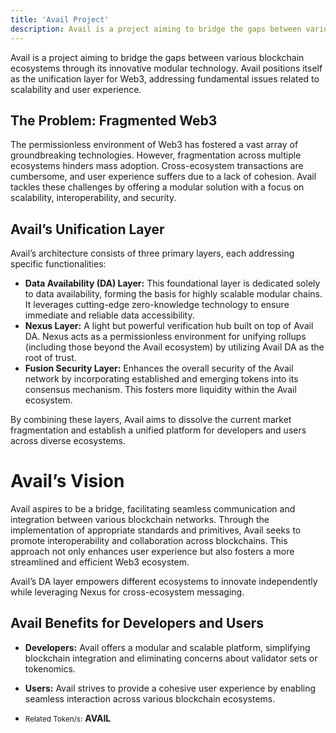 ```yaml
---
title: 'Avail Project'
description: Avail is a project aiming to bridge the gaps between various blockchain ecosystems through its innovative modular technology.
---
```


Avail is a project aiming to bridge the gaps between various blockchain ecosystems through its innovative modular technology. Avail positions itself as the unification layer for Web3, addressing fundamental issues related to scalability and user experience.

## The Problem: Fragmented Web3

The permissionless environment of Web3 has fostered a vast array of groundbreaking technologies. However, fragmentation across multiple ecosystems hinders mass adoption. Cross-ecosystem transactions are cumbersome, and user experience suffers due to a lack of cohesion. Avail tackles these challenges by offering a modular solution with a focus on scalability, interoperability, and security.

## Avail’s Unification Layer

Avail’s architecture consists of three primary layers, each addressing specific functionalities:

- **Data Availability (DA) Layer:** This foundational layer is dedicated solely to data availability, forming the basis for highly scalable modular chains. It leverages cutting-edge zero-knowledge technology to ensure immediate and reliable data accessibility.
- **Nexus Layer:** A light but powerful verification hub built on top of Avail DA. Nexus acts as a permissionless environment for unifying rollups (including those beyond the Avail ecosystem) by utilizing Avail DA as the root of trust.
- **Fusion Security Layer:** Enhances the overall security of the Avail network by incorporating established and emerging tokens into its consensus mechanism. This fosters more liquidity within the Avail ecosystem.

By combining these layers, Avail aims to dissolve the current market fragmentation and establish a unified platform for developers and users across diverse ecosystems.

# Avail’s Vision

Avail aspires to be a bridge, facilitating seamless communication and integration between various blockchain networks. Through the implementation of appropriate standards and primitives, Avail seeks to promote interoperability and collaboration across blockchains. This approach not only enhances user experience but also fosters a more streamlined and efficient Web3 ecosystem.

Avail’s DA layer empowers different ecosystems to innovate independently while leveraging Nexus for cross-ecosystem messaging.

## Avail Benefits for Developers and Users

- **Developers:** Avail offers a modular and scalable platform, simplifying blockchain integration and eliminating concerns about validator sets or tokenomics.
- **Users:** Avail strives to provide a cohesive user experience by enabling seamless interaction across various blockchain ecosystems.

- <small>Related Token/s:</small> **AVAIL**

 